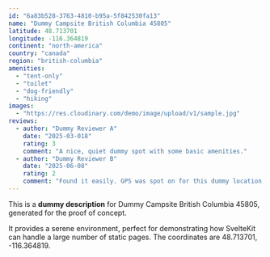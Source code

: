 ```yaml
---
id: "6a83b528-3763-4810-b95a-5f842530fa13"
name: "Dummy Campsite British Columbia 45805"
latitude: 48.713701
longitude: -116.364819
continent: "north-america"
country: "canada"
region: "british-columbia"
amenities:
  - "tent-only"
  - "toilet"
  - "dog-friendly"
  - "hiking"
images:
  - "https://res.cloudinary.com/demo/image/upload/v1/sample.jpg"
reviews:
  - author: "Dummy Reviewer A"
    date: "2025-03-018"
    rating: 3
    comment: "A nice, quiet dummy spot with some basic amenities."
  - author: "Dummy Reviewer B"
    date: "2025-06-08"
    rating: 2
    comment: "Found it easily. GPS was spot on for this dummy location."
---
```


This is a **dummy description** for Dummy Campsite British Columbia 45805, generated for the proof of concept.

It provides a serene environment, perfect for demonstrating how SvelteKit can handle a large number of static pages. The coordinates are 48.713701, -116.364819.
